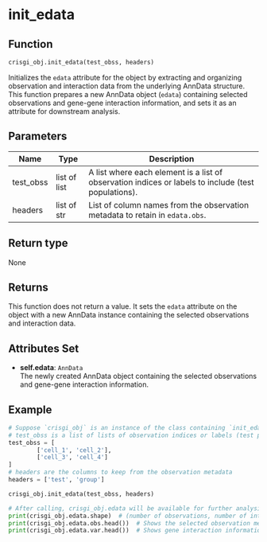 # init_edata

## Function

```python
crisgi_obj.init_edata(test_obss, headers)
```

Initializes the `edata` attribute for the object by extracting and organizing observation and interaction data from the underlying AnnData structure. This function prepares a new AnnData object (`edata`) containing selected observations and gene-gene interaction information, and sets it as an attribute for downstream analysis.

## Parameters

| Name      | Type            | Description                                                                 |
|-----------|-----------------|-----------------------------------------------------------------------------|
| test_obss  | list of list    | A list where each element is a list of observation indices or labels to include (test populations). |
| headers   | list of str     | List of column names from the observation metadata to retain in `edata.obs`.   |

## Return type

None

## Returns

This function does not return a value. It sets the `edata` attribute on the object with a new AnnData instance containing the selected observations and interaction data.

## Attributes Set

- **self.edata**: `AnnData`  
  The newly created AnnData object containing the selected observations and gene-gene interaction information.

## Example

```python
# Suppose `crisgi_obj` is an instance of the class containing `init_edata`
# test_obss is a list of lists of observation indices or labels (test populations)
test_obss = [
        ['cell_1', 'cell_2'],
        ['cell_3', 'cell_4']
]
# headers are the columns to keep from the observation metadata
headers = ['test', 'group']

crisgi_obj.init_edata(test_obss, headers)

# After calling, crisgi_obj.edata will be available for further analysis:
print(crisgi_obj.edata.shape)  # (number of observations, number of interactions)
print(crisgi_obj.edata.obs.head())  # Shows the selected observation metadata
print(crisgi_obj.edata.var.head())  # Shows gene interaction information
```
